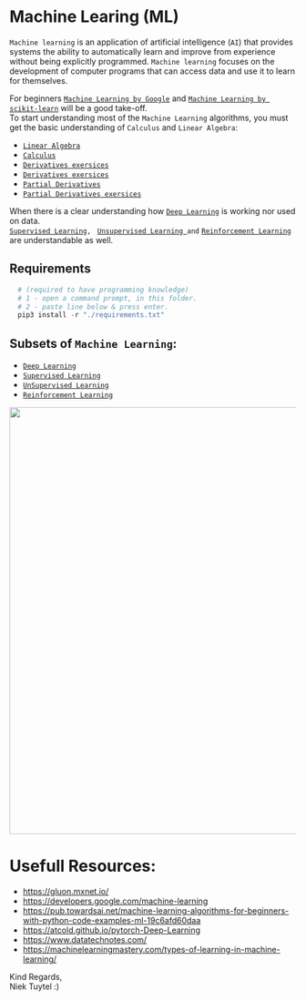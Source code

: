 # Machine Learing (ML)
`Machine learning` is an application of artificial intelligence (`AI`) that provides systems the ability to automatically learn and improve from experience without being explicitly programmed.
`Machine learning` focuses on the development of computer programs that can access data and use it to learn for themselves.  

For beginners [`Machine Learning by Google`](https://developers.google.com/machine-learning) and [`Machine Learning by scikit-learn`](https://scikit-learn.org/stable/) will be a good take-off.  
To start understanding most of the `Machine Learning` algorithms, you must get the basic understanding of `Calculus` and `Linear Algebra`:  
+ [`Linear Algebra`](https://www.youtube.com/watch?v=fNk_zzaMoSs&list=PLZHQObOWTQDPD3MizzM2xVFitgF8hE_ab&index=1)
+ [`Calculus`](https://www.youtube.com/watch?v=WUvTyaaNkzM&list=PLZHQObOWTQDMsr9K-rj53DwVRMYO3t5Yr&index=1)
+ [`Derivatives exersices`](http://derivative-functions.cours-de-math.eu/exercises-derivative-basic.php)  
+ [`Derivatives exersices`](https://www.youtube.com/watch?v=5yfh5cf4-0w)  
+ [`Partial Derivatives`](https://www.youtube.com/watch?v=p_di4Zn4wz4&list=PLZHQObOWTQDNPOjrT6KVlfJuKtYTftqH6&index=1)  
+ [`Partial Derivatives exersices`](https://www.youtube.com/watch?v=JAf_aSIJryg) 


When there is a clear understanding how  [`Deep Learning`](./deep_learning/README.md) is working nor used on data.  
[`Supervised Learning`](./supervised_learning/README.md)`, ` [`Unsupervised Learning `](./unsupervised_learning/README.md)` and ` [`Reinforcement Learning`](./reinforcement_learning/README.md) are understandable as well.

## Requirements 
```python
  # (required to have programming knowledge)
  # 1 - open a command prompt, in this folder.
  # 2 - paste line below & press enter.
  pip3 install -r "./requirements.txt"
```
## Subsets of `Machine Learning`:
+ [`Deep Learning`](./deep_learning/README.md)
+ [`Supervised Learning`](./supervised_learning/README.md)
+ [`UnSupervised Learning`](./unsupervised_learning/README.md)
+ [`Reinforcement Learning`](./reinforcement_learning/README.md)

<p align="center">
    <!-- <img src="https://miro.medium.com/max/2628/0*NJFLO8BSVhZy8XNF.png" width="750"> -->
    <img src="https://miro.medium.com/max/903/1*8OSHpISmR1l79yX4I234wg.jpeg" width="750">
</p>  

# Usefull Resources:
- https://gluon.mxnet.io/
- https://developers.google.com/machine-learning
- https://pub.towardsai.net/machine-learning-algorithms-for-beginners-with-python-code-examples-ml-19c6afd60daa
- https://atcold.github.io/pytorch-Deep-Learning
- https://www.datatechnotes.com/
- https://machinelearningmastery.com/types-of-learning-in-machine-learning/

Kind Regards,   
Niek Tuytel  :)
